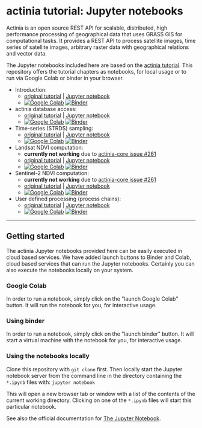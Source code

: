 # actinia tutorial: Jupyter notebooks

Actinia is an open source REST API for scalable, distributed, high performance processing of geographical data that uses GRASS GIS for computational tasks.
It provides a REST API to process satellite images, time series of satellite images, arbitrary raster data with geographical relations and vector data.

The Jupyter notebooks included here are based on the [actinia tutorial](https://mundialis.github.io/actinia_core/).
This repository offers the tutorial chapters as notebooks, for local usage or to run via Google Colab or binder in your browser.

* Introduction:
    * [original tutorial](https://mundialis.github.io/actinia_core/introduction/) | [Jupyter notebook](https://github.com/mundialis/actinia-jupyter/blob/main/notebooks/actinia_introduction.ipynb)
    * [![Google Colab](https://colab.research.google.com/assets/colab-badge.svg)](https://colab.research.google.com/github/mundialis/actinia-jupyter/blob/main/notebooks/actinia_introduction.ipynb) [![Binder](https://mybinder.org/badge_logo.svg)](https://mybinder.org/v2/gh/mundialis/actinia-jupyter/7fa1c793cb00e59a0abaa4c97b1d65710e4d47fa?urlpath=lab%2Ftree%2Fnotebooks%2Factinia_introduction.ipynb)
* actinia database access:
    * [original tutorial](https://mundialis.github.io/actinia_core/tutorial_data_access/) | [Jupyter notebook](https://github.com/mundialis/actinia-jupyter/blob/main/notebooks/actinia_database_access.ipynb)
    * [![Google Colab](https://colab.research.google.com/assets/colab-badge.svg)](https://colab.research.google.com/github/mundialis/actinia-jupyter/blob/main/notebooks/actinia_database_access.ipynb) [![Binder](https://mybinder.org/badge_logo.svg)](https://mybinder.org/v2/gh/mundialis/actinia-jupyter/7fa1c793cb00e59a0abaa4c97b1d65710e4d47fa?urlpath=lab%2Ftree%2Fnotebooks%2Factinia_database_access.ipynb)
* Time-series (STRDS) sampling:
    * [original tutorial](https://mundialis.github.io/actinia_core/tutorial_strds_sampling/) | [Jupyter notebook](https://github.com/mundialis/actinia-jupyter/blob/main/notebooks/actinia_strds_sampling.ipynb)
    * [![Google Colab](https://colab.research.google.com/assets/colab-badge.svg)](https://colab.research.google.com/github/mundialis/actinia-jupyter/blob/main/notebooks/actinia_strds_sampling.ipynb) [![Binder](https://mybinder.org/badge_logo.svg)](https://mybinder.org/v2/gh/mundialis/actinia-jupyter/7fa1c793cb00e59a0abaa4c97b1d65710e4d47fa?urlpath=lab%2Ftree%2Fnotebooks%2Factinia_strds_sampling.ipynb)
* Landsat NDVI computation:
    * **currently not working** due to [actinia-core issue #261](https://github.com/mundialis/actinia_core/issues/261)
    * [original tutorial](https://mundialis.github.io/actinia_core/tutorial_landsat_ndvi/) | [Jupyter notebook](https://github.com/mundialis/actinia-jupyter/blob/main/notebooks/actinia_landsat_ndvi.ipynb)
    * [![Google Colab](https://colab.research.google.com/assets/colab-badge.svg)](https://colab.research.google.com/github/mundialis/actinia-jupyter/blob/main/notebooks/actinia_landsat_ndvi.ipynb) [![Binder](https://mybinder.org/badge_logo.svg)](https://mybinder.org/v2/gh/mundialis/actinia-jupyter/7fa1c793cb00e59a0abaa4c97b1d65710e4d47fa?urlpath=lab%2Ftree%2Fnotebooks%2Factinia_landsat_ndvi.ipynb)
* Sentinel-2 NDVI computation:
    * **currently not working** due to [actinia-core issue #261](https://github.com/mundialis/actinia_core/issues/261)
    * [original tutorial](https://mundialis.github.io/actinia_core/tutorial_sentinel2_ndvi/) | [Jupyter notebook](https://github.com/mundialis/actinia-jupyter/blob/main/notebooks/actinia_sentinel2_ndvi.ipynb)
    * [![Google Colab](https://colab.research.google.com/assets/colab-badge.svg)](https://colab.research.google.com/github/mundialis/actinia-jupyter/blob/main/notebooks/actinia_sentinel2_ndvi.ipynb) [![Binder](https://mybinder.org/badge_logo.svg)](https://mybinder.org/v2/gh/mundialis/actinia-jupyter/7fa1c793cb00e59a0abaa4c97b1d65710e4d47fa?urlpath=lab%2Ftree%2Fnotebooks%2Factinia_sentinel2_ndvi.ipynb)
* User defined processing (process chains):
    * [original tutorial](https://mundialis.github.io/actinia_core/tutorial_process_chain/) | [Jupyter notebook](https://github.com/mundialis/actinia-jupyter/blob/main/notebooks/actinia_process_chain.ipynb)
    * [![Google Colab](https://colab.research.google.com/assets/colab-badge.svg)](https://colab.research.google.com/github/mundialis/actinia-jupyter/blob/main/notebooks/actinia_process_chain.ipynb) [![Binder](https://mybinder.org/badge_logo.svg)](https://mybinder.org/v2/gh/mundialis/actinia-jupyter/7fa1c793cb00e59a0abaa4c97b1d65710e4d47fa?urlpath=lab%2Ftree%2Fnotebooks%2Factinia_process_chain.ipynb)

---

## Getting started

The actinia Jupyter notebooks provided here can be easily executed in cloud based
services. We have added launch buttons to Binder and Colab, cloud based services
that can run the Jupyter notebooks. Certainly you can also execute the notebooks
locally on your system.

### Google Colab

In order to run a notebook, simply click on the "launch Google Colab" button.
It will run the notebook for you, for interactive usage.

### Using binder

In order to run a notebook, simply click on the "launch binder" button.
It will start a virtual machine with the notebook for you, for interactive
usage.

### Using the notebooks locally

Clone this repository with `git clone` first. Then locally start the Jupyter notebook
server from the command line in the directory containing the `*.ipynb` files with:
`jupyter notebook`

This will open a new browser tab or window with a list of the contents of the current
working directory. Clicking on one of the `*.ipynb` files will start this particular notebook.

See also the official documentation for [The Jupyter Notebook](https://jupyter-notebook.readthedocs.io/en/latest/).
